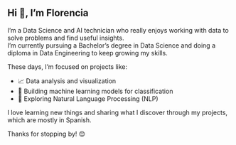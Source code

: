 ## Hi 👋, I’m Florencia 


I’m a Data Science and AI technician who really enjoys working with data to solve problems and find useful insights.  
I’m currently pursuing a Bachelor’s degree in Data Science and doing a diploma in Data Engineering to keep growing my skills.

These days, I’m focused on projects like:  
- 📈 Data analysis and visualization  
- 🤖 Building machine learning models for classification  
- 🧠 Exploring Natural Language Processing (NLP)

I love learning new things and sharing what I discover through my projects, which are mostly in Spanish.

Thanks for stopping by! 😊
